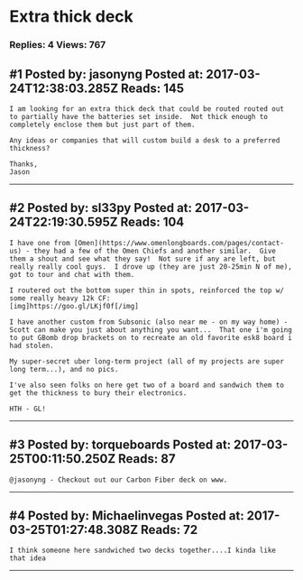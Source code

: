 # Extra thick deck

### Replies: 4 Views: 767

## \#1 Posted by: jasonyng Posted at: 2017-03-24T12:38:03.285Z Reads: 145

```
I am looking for an extra thick deck that could be routed routed out to partially have the batteries set inside.  Not thick enough to completely enclose them but just part of them.  

Any ideas or companies that will custom build a desk to a preferred thickness?

Thanks,
Jason
```

---
## \#2 Posted by: sl33py Posted at: 2017-03-24T22:19:30.595Z Reads: 104

```
I have one from [Omen](https://www.omenlongboards.com/pages/contact-us) - they had a few of the Omen Chiefs and another similar.  Give them a shout and see what they say!  Not sure if any are left, but really really cool guys.  I drove up (they are just 20-25min N of me), got to tour and chat with them.

I routered out the bottom super thin in spots, reinforced the top w/ some really heavy 12k CF:
[img]https://goo.gl/LKjf0f[/img]

I have another custom from Subsonic (also near me - on my way home) - Scott can make you just about anything you want...  That one i'm going to put GBomb drop brackets on to recreate an old favorite esk8 board i had stolen.

My super-secret uber long-term project (all of my projects are super long term...), and no pics.

I've also seen folks on here get two of a board and sandwich them to get the thickness to bury their electronics.

HTH - GL!
```

---
## \#3 Posted by: torqueboards Posted at: 2017-03-25T00:11:50.250Z Reads: 87

```
@jasonyng - Checkout out our Carbon Fiber deck on www.
```

---
## \#4 Posted by: Michaelinvegas Posted at: 2017-03-25T01:27:48.308Z Reads: 72

```
I think someone here sandwiched two decks together....I kinda like that idea
```

---
